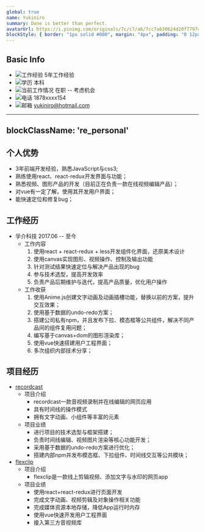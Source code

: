 ```yaml
---
global: true
name: Yukiniro
summary: Done is better than perfect.
avatarUrl: https://i.pinimg.com/originals/7c/c7/a6/7cc7a630624d20f7797cb4c8e93c09c1.png
blockStyle: { border: "1px solid #000", margin: "4px", padding: "0 12px" }
---
```


## Basic Info

- ![工作经验](https://api.iconify.design/ic:outline-work.svg?color=currentColor) 5年工作经验
- ![学历](https://api.iconify.design/zondicons:education.svg?color=currentColor) 本科
- ![当前工作情况](https://api.iconify.design/ic:baseline-maps-home-work.svg?color=currentColor) 在职 -- 考虑机会
- ![电话](https://api.iconify.design/ic:sharp-phone.svg?color=currentColor) 1878xxxx154
- ![邮箱](https://api.iconify.design/ic:baseline-email.svg?color=currentColor) yukiniro@hotmail.com

---
blockClassName: 're_personal'
---

## 个人优势

- 3年前端开发经验，熟悉JavaScript与css3;
- 熟练使用react、react-redux开发界面与功能；
- 熟悉视频、图形产品的开发（目前正在负责一款在线视频编辑产品）；
- 对vue有一定了解，使用其开发用户界面；
- 能快速定位和修复bug；

## 工作经历

- 孚介科技 2017.06 -- 至今
  - 工作内容
    1. 使用react + react-redux + less开发组件化界面，还原美术设计
    2. 使用canvas实现图形、视频操作、控制及输出功能
    3. 针对测试结果快速定位与解决产品出现的bug
    4. 参与技术选型，提高开发效率
    5. 负责产品后期维护与迭代，提高产品质量，优化用户操作
  - 工作收获
    1. 使用Anime.js创建文字动画及动画插槽功能，替换以前的方案，提升交互效果；
    2. 使用基于数据的undo-redo方案；
    3. 搭建公司私有npm，并且发布下拉、模态框等公共组件，解决不同产品间的组件复用问题；
    4. 编写基于canvas+dom的图形渲染库；
    5. 使用vue快速搭建用户工程界面；
    6. 多次组织内部技术分享；

## 项目经历

- [recordcast](https://www.recordcast.com/editor/app/)
  - 项目介绍
    - recordcast一款音视频录制并在线编辑的网页应用
    - 具有时间线的操作模式
    - 拥有文字动画、小组件等丰富的元素
  - 项目业绩
    - 进行项目的技术选型与框架搭建；
    - 负责时间线编辑、视频图片渲染等核心功能开发；
    - 采用基于数据的undo-redo方案进行优化；
    - 搭建内部npm并发布模态框、下拉组件、时间线交互等公共模块；
- [flexclip](flexclip.com/editor/app)
  - 项目介绍
    - flexclip是一款线上剪辑视频、添加文字与水印的网页app
  - 项目业绩
    - 使用react+react-redux进行页面开发
    - 完成文字动画、视频剪辑及对象操作相关功能
    - 完成媒体资源本地存储，降低App运行时内存
    - 使用vue快速开发用户工程界面
    - 接入第三方音视频库